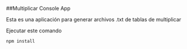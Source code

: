 
##Multiplicar Console App

Esta es una aplicación para generar archivos .txt de tablas de
multiplicar

Ejecutar este comando

```
npm install
```